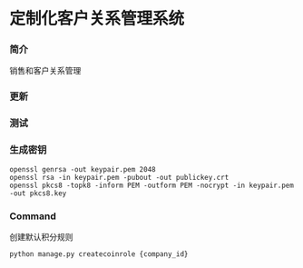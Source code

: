 # 定制化客户关系管理系统

### 简介

销售和客户关系管理

### 更新

### 测试

### 生成密钥

    openssl genrsa -out keypair.pem 2048
    openssl rsa -in keypair.pem -pubout -out publickey.crt
    openssl pkcs8 -topk8 -inform PEM -outform PEM -nocrypt -in keypair.pem -out pkcs8.key

### Command

创建默认积分规则

    python manage.py createcoinrole {company_id}
